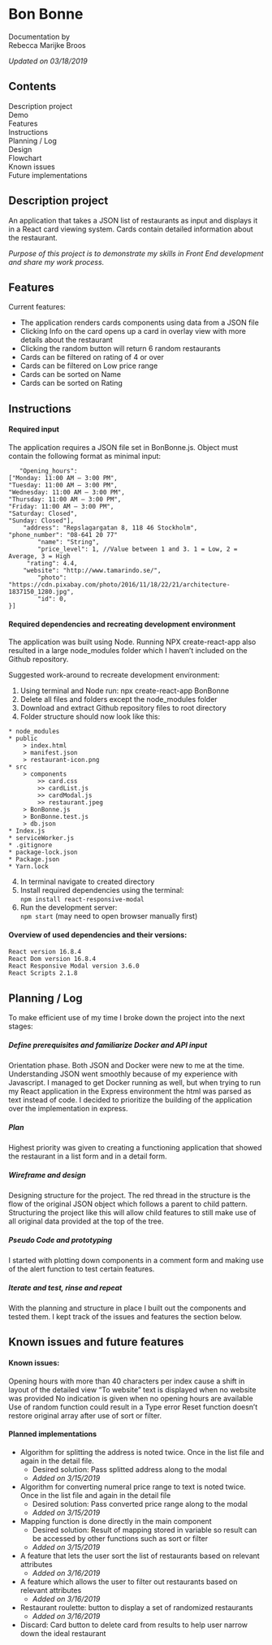 
# Bon Bonne
Documentation by <br>
Rebecca Marijke Broos

*Updated on 03/18/2019*

## Contents
Description project<br>
Demo<br>
Features<br>
Instructions<br>
Planning / Log<br>
Design<br>
Flowchart<br>
Known issues<br>
Future implementations

## Description project
An application that takes a JSON list of restaurants as input and displays it in a React card viewing system. Cards contain detailed information about the restaurant.

*Purpose of this project is to demonstrate my skills in Front End development and share my work process.*

## Features
Current features:
* The application renders cards components using data from a JSON file
* Clicking Info on the card opens up a card in overlay view with more details about the restaurant
* Clicking the random button will return 6 random restaurants
* Cards can be filtered on rating of 4 or over
* Cards can be filtered on Low price range
* Cards can be sorted on Name
* Cards can be sorted on Rating

## Instructions
#### Required input
The application requires a JSON file set in BonBonne.js. 
Object must contain the following format as minimal input:

```[{
   "Opening_hours":
["Monday: 11:00 AM – 3:00 PM", 
"Tuesday: 11:00 AM – 3:00 PM",
"Wednesday: 11:00 AM – 3:00 PM", 
"Thursday: 11:00 AM – 3:00 PM", 
"Friday: 11:00 AM – 3:00 PM", 
"Saturday: Closed", 
"Sunday: Closed"],
   	"address": "Repslagargatan 8, 118 46 Stockholm",    
"phone_number": "08-641 20 77"
     	"name": "String",
    	"price_level": 1, //Value between 1 and 3. 1 = Low, 2 = Average, 3 = High
   	 "rating": 4.4,
  	"website": "http://www.tamarindo.se/",
    	"photo": "https://cdn.pixabay.com/photo/2016/11/18/22/21/architecture-1837150_1280.jpg",
    	"id": 0,
}]

```
#### Required dependencies and recreating development environment
The application was built using Node. Running NPX create-react-app also resulted in a large node_modules folder which I haven’t included on the Github repository.

Suggested work-around to recreate development environment:
1. Using terminal and Node run: npx create-react-app BonBonne
2. Delete all files and folders except the node_modules folder
3. Download and extract Github repository files to root directory
4. Folder structure should now look like this:
```
* node_modules		
* public
	> index.html
	> manifest.json
	> restaurant-icon.png
* src
	> components
		>> card.css
		>> cardList.js
		>> cardModal.js
		>> restaurant.jpeg
	> BonBonne.js
	> BonBonne.test.js
	> db.json
* Index.js
* serviceWorker.js
* .gitignore
* package-lock.json
* Package.json
* Yarn.lock
```

4. In terminal navigate to created directory
5. Install required dependencies using the terminal:<br>
`npm install react-responsive-modal`
6. Run the development server:<br>
 `npm start` (may need to open browser manually first)
 
#### Overview of used dependencies and their versions:
	React version 16.8.4
    React Dom version 16.8.4
    React Responsive Modal version 3.6.0
    React Scripts 2.1.8
    
## Planning / Log
To make efficient use of my time I broke down the project into the next stages:

##### Define prerequisites and familiarize Docker and API input
Orientation phase. Both JSON and Docker were new to me at the time. Understanding JSON went smoothly because of my experience with Javascript. I managed to get Docker running as well, but when trying to run my React application in the Express environment the html was parsed as text instead of code. I decided to prioritize the building of the application over the implementation in express. 

##### Plan
Highest priority was given to creating a functioning application that showed the restaurant in a list form and in a detail form. 

##### Wireframe and design
Designing structure for the project. The red thread in the structure is the flow of the original JSON object which follows a parent to child pattern. Structuring the project like this will allow child features to still make use of all original data provided at the top of the tree. 

##### Pseudo Code and prototyping
I started with plotting down components in a comment form and making use of the alert function to test certain features. 

##### Iterate and test, rinse and repeat
With the planning and structure in place I built out the components and tested them. I kept track of the issues and features the section below.

## Known issues and future features
#### Known issues:
Opening hours with more than 40 characters per index cause a shift in layout of the detailed view
“To website” text is displayed when no website was provided
No indication is given when no opening hours are available 
Use of random function could result in a Type error
Reset function doesn’t restore original array after use of sort or filter.

#### Planned implementations
* Algorithm for splitting the address is noted twice. Once in the list file and again in the detail file.
	* Desired solution: Pass splitted address along to the modal 
	* *Added on 3/15/2019*
* Algorithm for converting numeral price range to text is noted twice. Once in the list file and again in the detail file
	* Desired solution: Pass converted price range along to the modal
	* *Added on 3/15/2019*
* Mapping function is done directly in the main component
	 * Desired solution: Result of mapping stored in variable so result can be accessed by other functions such as sort or filter
	* *Added on 3/15/2019*
* A feature that lets the user sort the list of restaurants based on relevant attributes
	* *Added on 3/16/2019*
* A feature which allows the user to filter out restaurants based on relevant attributes
	* *Added on 3/16/2019*
* Restaurant roulette: button to display a set of randomized restaurants 
	* *Added on 3/16/2019* 
* Discard: Card button to delete card from results to help user narrow down the ideal restaurant 










